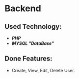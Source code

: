 # Backend

## Used Technology:
* ***PHP***
* ***MYSQL "DataBase"***

## Done Features:

* Create, View, Edit, Delete User.
